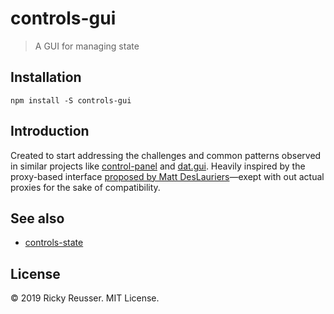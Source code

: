 # controls-gui

> A GUI for managing state

## Installation

```
npm install -S controls-gui
```

## Introduction

Created to start addressing the challenges and common patterns observed in similar projects like [control-panel](https://www.npmjs.com/package/control-panel) and [dat.gui](https://github.com/dataarts/dat.gui). Heavily inspired by the proxy-based interface [proposed by Matt DesLauriers](https://twitter.com/mattdesl/status/1018541276340187136)—exept with out actual proxies for the sake of compatibility.

## See also

- [controls-state](https://github.com/rreusser/controls-state)

## License

&copy; 2019 Ricky Reusser. MIT License.
